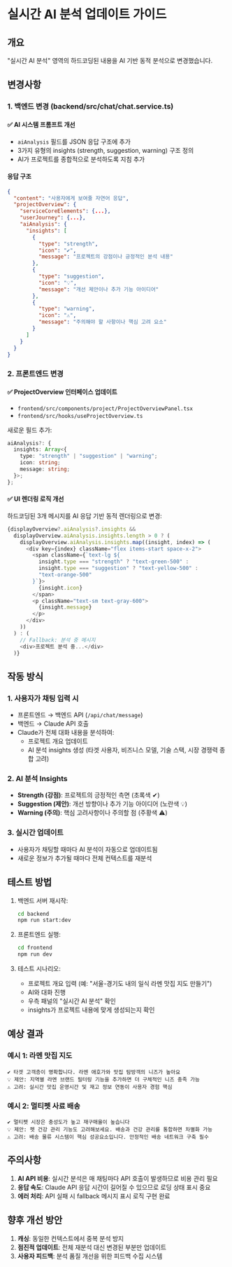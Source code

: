 # 실시간 AI 분석 업데이트 가이드

## 개요
"실시간 AI 분석" 영역의 하드코딩된 내용을 AI 기반 동적 분석으로 변경했습니다.

## 변경사항

### 1. 백엔드 변경 (backend/src/chat/chat.service.ts)

#### ✅ AI 시스템 프롬프트 개선
- `aiAnalysis` 필드를 JSON 응답 구조에 추가
- 3가지 유형의 insights (strength, suggestion, warning) 구조 정의
- AI가 프로젝트를 종합적으로 분석하도록 지침 추가

#### 응답 구조
```json
{
  "content": "사용자에게 보여줄 자연어 응답",
  "projectOverview": {
    "serviceCoreElements": {...},
    "userJourney": {...},
    "aiAnalysis": {
      "insights": [
        {
          "type": "strength",
          "icon": "✔",
          "message": "프로젝트의 강점이나 긍정적인 분석 내용"
        },
        {
          "type": "suggestion",
          "icon": "💡",
          "message": "개선 제안이나 추가 기능 아이디어"
        },
        {
          "type": "warning",
          "icon": "⚠",
          "message": "주의해야 할 사항이나 핵심 고려 요소"
        }
      ]
    }
  }
}
```

### 2. 프론트엔드 변경

#### ✅ ProjectOverview 인터페이스 업데이트
- `frontend/src/components/project/ProjectOverviewPanel.tsx`
- `frontend/src/hooks/useProjectOverview.ts`

새로운 필드 추가:
```typescript
aiAnalysis?: {
  insights: Array<{
    type: "strength" | "suggestion" | "warning";
    icon: string;
    message: string;
  }>;
};
```

#### ✅ UI 렌더링 로직 개선
하드코딩된 3개 메시지를 AI 응답 기반 동적 렌더링으로 변경:

```typescript
{displayOverview?.aiAnalysis?.insights &&
  displayOverview.aiAnalysis.insights.length > 0 ? (
    displayOverview.aiAnalysis.insights.map((insight, index) => (
      <div key={index} className="flex items-start space-x-2">
        <span className={`text-lg ${
          insight.type === "strength" ? "text-green-500" :
          insight.type === "suggestion" ? "text-yellow-500" :
          "text-orange-500"
        }`}>
          {insight.icon}
        </span>
        <p className="text-sm text-gray-600">
          {insight.message}
        </p>
      </div>
    ))
  ) : (
    // Fallback: 분석 중 메시지
    <div>프로젝트 분석 중...</div>
  )}
```

## 작동 방식

### 1. 사용자가 채팅 입력 시
- 프론트엔드 → 백엔드 API (`/api/chat/message`)
- 백엔드 → Claude API 호출
- Claude가 전체 대화 내용을 분석하여:
  - 프로젝트 개요 업데이트
  - AI 분석 insights 생성 (타겟 사용자, 비즈니스 모델, 기술 스택, 시장 경쟁력 종합 고려)

### 2. AI 분석 Insights
- **Strength (강점)**: 프로젝트의 긍정적인 측면 (초록색 ✔)
- **Suggestion (제안)**: 개선 방향이나 추가 기능 아이디어 (노란색 💡)
- **Warning (주의)**: 핵심 고려사항이나 주의할 점 (주황색 ⚠)

### 3. 실시간 업데이트
- 사용자가 채팅할 때마다 AI 분석이 자동으로 업데이트됨
- 새로운 정보가 추가될 때마다 전체 컨텍스트를 재분석

## 테스트 방법

1. 백엔드 서버 재시작:
   ```bash
   cd backend
   npm run start:dev
   ```

2. 프론트엔드 실행:
   ```bash
   cd frontend
   npm run dev
   ```

3. 테스트 시나리오:
   - 프로젝트 개요 입력 (예: "서울-경기도 내의 일식 라멘 맛집 지도 만들기")
   - AI와 대화 진행
   - 우측 패널의 "실시간 AI 분석" 확인
   - insights가 프로젝트 내용에 맞게 생성되는지 확인

## 예상 결과

### 예시 1: 라멘 맛집 지도
```
✔ 타겟 고객층이 명확합니다. 라멘 애호가와 맛집 탐방객의 니즈가 높아요
💡 제안: 지역별 라멘 브랜드 필터링 기능을 추가하면 더 구체적인 니즈 충족 가능
⚠ 고려: 실시간 맛집 운영시간 및 재고 정보 연동이 사용자 경험 핵심
```

### 예시 2: 멀티펫 사료 배송
```
✔ 멀티펫 시장은 충성도가 높고 재구매율이 높습니다
💡 제안: 펫 건강 관리 기능도 고려해보세요. 배송과 건강 관리를 통합하면 차별화 가능
⚠ 고려: 배송 물류 시스템이 핵심 성공요소입니다. 안정적인 배송 네트워크 구축 필수
```

## 주의사항

1. **AI API 비용**: 실시간 분석은 매 채팅마다 API 호출이 발생하므로 비용 관리 필요
2. **응답 속도**: Claude API 응답 시간이 길어질 수 있으므로 로딩 상태 표시 중요
3. **에러 처리**: API 실패 시 fallback 메시지 표시 로직 구현 완료

## 향후 개선 방안

1. **캐싱**: 동일한 컨텍스트에서 중복 분석 방지
2. **점진적 업데이트**: 전체 재분석 대신 변경된 부분만 업데이트
3. **사용자 피드백**: 분석 품질 개선을 위한 피드백 수집 시스템

